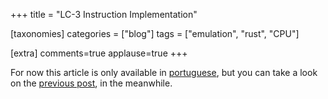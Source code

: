 +++
title = "LC-3 Instruction Implementation"

[taxonomies]
categories = ["blog"]
tags = ["emulation", "rust", "CPU"]

[extra]
comments=true
applause=true
+++

For now this article is only available in [portuguese](@/blog/2021-08-08_lc-3-part-3/index.pt.md), but you can take a look on the [previous post](@/blog/2021-07-25_lc-3-part-2/index.md), in the meanwhile.

<!-- more -->
